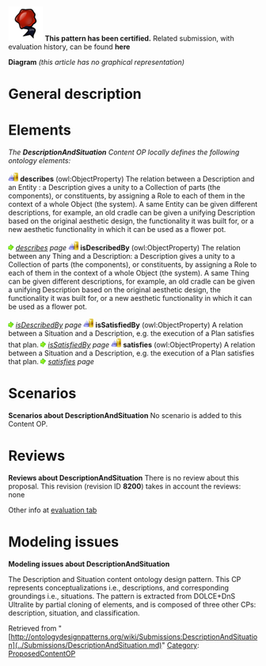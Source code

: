 [![](../images/thumb/b/b5/Certified.png/70px-Certified.png)](../Image/Certified.png.md "Certified.png") __This pattern has been certified.__
Related submission, with evaluation history, can be found __here__





__Diagram__
_(this article has no graphical representation)_



#  General description


  




#  Elements


_The __DescriptionAndSituation__ Content OP locally defines the following ontology elements:_



[![ObjectProperty](../images/thumb/c/c3/ObjectProperty.gif/20px-ObjectProperty.gif)](../Image/ObjectProperty.gif.md "ObjectProperty") __describes__ (owl:ObjectProperty) The relation between a Description and an Entity : a Description gives a unity to a Collection of parts (the components), or constituents, by assigning a Role to each of them in the context of a whole Object (the system).
A same Entity can be given different descriptions, for example, an old cradle can be given a unifying Description based on the original aesthetic design, the functionality it was built for, or a new aesthetic functionality in which it can be used as a flower pot. 



 [![](../images/thumb/8/87/ArrowRight.gif/11px-ArrowRight.gif)](../Image/ArrowRight.gif.md "ArrowRight.gif") _[describes](../Submissions/DescriptionAndSituation/describes.md "Submissions:DescriptionAndSituation/describes") page_
[![ObjectProperty](../images/thumb/c/c3/ObjectProperty.gif/20px-ObjectProperty.gif)](../Image/ObjectProperty.gif.md "ObjectProperty") __isDescribedBy__ (owl:ObjectProperty) The relation between any Thing and a Description: a Description gives a unity to a Collection of parts (the components), or constituents, by assigning a Role to each of them in the context of a whole Object (the system).
A same Thing can be given different descriptions, for example, an old cradle can be given a unifying Description based on the original aesthetic design, the functionality it was built for, or a new aesthetic functionality in which it can be used as a flower pot. 



 [![](../images/thumb/8/87/ArrowRight.gif/11px-ArrowRight.gif)](../Image/ArrowRight.gif.md "ArrowRight.gif") _[isDescribedBy](../Submissions/DescriptionAndSituation/isDescribedBy.md "Submissions:DescriptionAndSituation/isDescribedBy") page_
[![ObjectProperty](../images/thumb/c/c3/ObjectProperty.gif/20px-ObjectProperty.gif)](../Image/ObjectProperty.gif.md "ObjectProperty") __isSatisfiedBy__ (owl:ObjectProperty) A relation between a Situation and a Description, e.g. the execution of a Plan satisfies that plan. 
 [![](../images/thumb/8/87/ArrowRight.gif/11px-ArrowRight.gif)](../Image/ArrowRight.gif.md "ArrowRight.gif") _[isSatisfiedBy](../Submissions/DescriptionAndSituation/isSatisfiedBy.md "Submissions:DescriptionAndSituation/isSatisfiedBy") page_
[![ObjectProperty](../images/thumb/c/c3/ObjectProperty.gif/20px-ObjectProperty.gif)](../Image/ObjectProperty.gif.md "ObjectProperty") __satisfies__ (owl:ObjectProperty) A relation between a Situation and a Description, e.g. the execution of a Plan satisfies that plan. 
 [![](../images/thumb/8/87/ArrowRight.gif/11px-ArrowRight.gif)](../Image/ArrowRight.gif.md "ArrowRight.gif") _[satisfies](../Submissions/DescriptionAndSituation/satisfies.md "Submissions:DescriptionAndSituation/satisfies") page_
  




#  Scenarios



__Scenarios about DescriptionAndSituation__
No scenario is added to this Content OP.




#  Reviews



__Reviews about DescriptionAndSituation__
There is no review about this proposal.
This revision (revision ID __8200__) takes in account the reviews: none


Other info at [evaluation tab](http://ontologydesignpatterns.org/wiki/index.php?title=Submissions:DescriptionAndSituation&action=evaluation "http://ontologydesignpatterns.org/wiki/index.php?title=Submissions:DescriptionAndSituation&action=evaluation")




#  Modeling issues



__Modeling issues about DescriptionAndSituation__

The Description and Situation content ontology design pattern. This CP represents conceptualizations i.e., descriptions, and corresponding groundings i.e., situations. The pattern is extracted from DOLCE+DnS Ultralite by partial cloning of elements, and is composed of three other CPs: description, situation, and classification.





Retrieved from "[http://ontologydesignpatterns.org/wiki/Submissions:DescriptionAndSituation](../Submissions/DescriptionAndSituation.md)"
 [Category](http://ontologydesignpatterns.org/wiki/Special:Categories "Special:Categories"): [ProposedContentOP](../Category/ProposedContentOP.md "Category:ProposedContentOP")